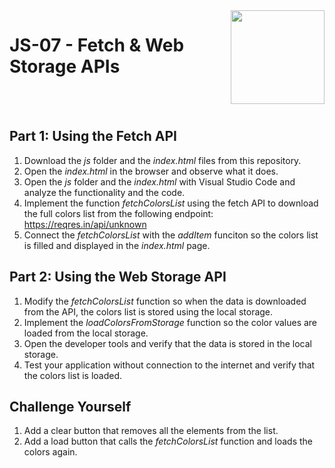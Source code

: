 
<img align="right" width="150" height="150" src="https://media-exp1.licdn.com/dms/image/C4E0BAQF7BYCCZt5epw/company-logo_200_200/0?e=2159024400&v=beta&t=qUAFP9bUgBEEXGVQYpUXW1J_OiP8e0r4rFBpqp8OrxA">

# JS-07 - Fetch & Web Storage APIs

 <br/>
 <br/>
 
 
 ## Part 1: Using the Fetch API
 
1. Download the *js* folder and the *index.html* files from this repository.
2. Open the *index.html* in the browser and observe what it does.
3. Open the *js* folder and the *index.html* with Visual Studio Code and analyze the functionality and the code.
4. Implement the function *fetchColorsList* using the fetch API to download the full colors list from the following endpoint:
  https://reqres.in/api/unknown
5. Connect the *fetchColorsList* with the *addItem* funciton so the colors list is filled and displayed in the *index.html* page.

 ## Part 2: Using the Web Storage API
1. Modify the *fetchColorsList* function so when the data is downloaded from the API, the colors list is stored using the local storage.
2. Implement the *loadColorsFromStorage* function so the color values are loaded from the local storage.
3. Open the developer tools and verify that the data is stored in the local storage.
4. Test your application without connection to the internet and verify that the colors list is loaded.

## Challenge Yourself
1. Add a clear button that removes all the elements from the list.
2. Add a load button that calls the *fetchColorsList* function and loads the colors again.
